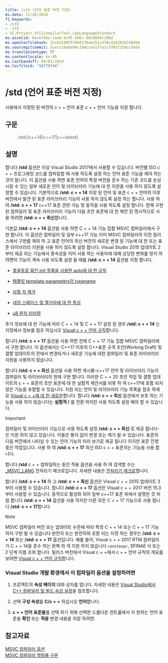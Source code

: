 ```yaml
---
title: /std (언어 표준 버전 지정)
ms.date: 11/26/2018
f1_keywords:
- /std
- -std
- VC.Project.VCCLCompilerTool.CppLanguageStandard
ms.assetid: 0acb74ba-1aa8-4c05-b96c-682988dc19bd
ms.openlocfilehash: 32c63240f578b6170ae351cdf0cd1628167464b6
ms.sourcegitcommit: 5cecccba0a96c1b4ccea1f7a1cfd91f259cc5bde
ms.translationtype: MT
ms.contentlocale: ko-KR
ms.lasthandoff: 04/01/2019
ms.locfileid: "58779744"
---
```

# <a name="std-specify-language-standard-version"></a>/std (언어 표준 버전 지정)

사용에서 지정된 된 버전의 c + + 언어 표준 c + + 언어 기능을 지원 합니다.

## <a name="syntax"></a>구문

> /std:\[c++14\|c++17\|c++latest]

## <a name="remarks"></a>설명

합니다 **/std** 옵션은 이상 Visual Studio 2017에서 사용할 수 있습니다. 버전별 ISO c + + 프로그래밍 코드를 컴파일할 때 사용 하도록 설정 하는 언어 표준 기능을 제어 하는 것이 됩니다. 이 옵션을 사용 하면 표준 언어의 특정 버전을 준수 하는 기존 코드를 손상 시킬 수 있는 일부 새로운 언어 및 라이브러리 기능에 대 한 지원을 사용 하지 않도록 설정할 수 있습니다. 기본적으로 **/std: c + + 14** 지정 된 언어 및 표준 c + + 언어의 이후 버전에서 발견 된 표준 라이브러리 기능이 사용 하지 않도록 설정 하는 합니다. 사용 하 여 **/std: c + + 17** c++17 표준 관련 기능 및 동작을 사용 하도록 설정 합니다. 현재 구현 된 컴파일러 및 표준 라이브러리 기능이 다음 초안 표준에 대 한 제안 된 명시적으로 사용 하려면 **/std: c + + 최신**합니다.

기본값 **/std: c + + 14** 옵션을 사용 하면 C + + 14 기능 집합 MSVC 컴파일러에서 구현 합니다. 이 옵션은 컴파일러 및 일부 c++17 기능 이미 MSVC 컴파일러의 이전 릴리스에서 구현를 제외 하 고 표준 언어의 최신 버전의 새로운 변경 된 기능에 대 한 또는 표준 라이브러리 지원을 사용 하지 않도록 설정 합니다. Visual Studio 2015 업데이트 2부터 제공 되는 기능에서 종속성을 이미 사용 하는 사용자에 대해 상당한 변화를 방지 하려면이 기능이 계속 사용 되도록 설정 될 때를 **/std: c + + 14** 옵션을 지정 합니다.

- [중괄호로 묶인 init 목록을 사용한 auto에 대 한 규칙](http://www.open-std.org/jtc1/sc22/wg21/docs/papers/2014/n3922.html)

- [템플릿 template-parameters의 typename](http://www.open-std.org/jtc1/sc22/wg21/docs/papers/2014/n4051.html)

- [삼중 자 제거](http://www.open-std.org/jtc1/sc22/wg21/docs/papers/2014/n4086.html)

- [네임 스페이스 및 열거자에 대 한 특성](http://www.open-std.org/jtc1/sc22/wg21/docs/papers/2014/n4266.html)

- [u8 문자 리터럴](http://www.open-std.org/jtc1/sc22/wg21/docs/papers/2014/n4267.html)

추가 정보에 대 한 기능에 따라 C + + 14 및 C + + 17 설정 된 경우 **/std: c + + 14** 는 지정에서 정보를 참조 하십시오 [Visual c + + 언어 규칙](../../overview/visual-cpp-language-conformance.md)합니다.

합니다 **/std: c + + 17** 옵션을 사용 하면 전체 C + + 17 기능 집합 MSVC 컴파일러에서 구현 합니다. 이 옵션에서는 C++17 이후의 C++표준 규격 초안(Working Draft) 및 결함 업데이트의 전에서 변경되거나 새로운 기능에 대한 컴파일러 및 표준 라이브러리 지원을 사용하지 않습니다.

합니다 **/std: c + + 최신** 옵션을 사용 하면 게시물-c++17 언어 및 라이브러리 기능이 컴파일러 및 라이브러리의 현재 구현 합니다. 이러한 C + + 20 초안 작업 및 결함 업데이트의 c + + 표준의 초안 표준에 대 한 실험적 제안서를 비롯 하 여 c++17에 포함 되지 않은 기능을 포함할 수 있습니다. 지원 되는 언어 및 라이브러리 기능 목록을 참조 하세요 [Visual c + +에 대 한 새로운](../../overview/what-s-new-for-visual-cpp-in-visual-studio.md)합니다. 합니다 **/std: c + + 최신** 옵션에서 보호 하는 기능을 사용 하지 않습니다는 **실험적 /** 를 전환 하지만 사용 하도록 설정 해야 할 수 있습니다.

> [!IMPORTANT]
> 컴파일러 및 라이브러리 기능으로 사용 하도록 설정 **/std: c + + 최신** 로 제공 됩니다-은 지원 하지 않고 있습니다. 이들은 통지 없이 변경 또는 제거 될 수 있습니다. 표준의 다음 버전에서 나타날 수 있는 언어 기능의 미리 보기로 제공 됩니다 이지만 표준 진행 중인 작업입니다. 사용 하 여 **/std: c + + 17** 최신 ISO c + + 표준의는 기능을 사용 합니다.

합니다 **/std** c + + 컴파일하는 동안 적용 옵션을 사용 하 여 검색할 수는 [ \_MSVC\_LANG](../../preprocessor/predefined-macros.md) 전처리기 매크로입니다. 자세한 내용은 [전처리기 매크로](../../preprocessor/predefined-macros.md)합니다.

합니다 **/std: c + + 14** 하 고 **/std: c + + 최신** 옵션은 Visual c + + 2015 업데이트 3부터 사용할 수 있습니다. 합니다 **/std: c + + 17** 옵션은 Visual c + + 2017 버전 15.3부터 사용할 수 있습니다. 동작으로 활성화 되어 일부 c++17 표준 위에서 설명한 것 처럼 합니다 **/std: c + + 14** 옵션을 사용 하지만 다른 모든 C + + 17 기능으로 사용 됩니다 **/std: c + + 17**합니다.

> [!NOTE]
> MSVC 컴파일러 버전 또는 업데이트 수준에 따라 특정 C + + 14 또는 C + + 17 기능 하지 구현 될 수 있습니다 완전히 또는 완전히와 호환 되는 지정 하는 경우는 **/std: c + + 14** 또는 **/std: c + + 17** 옵션입니다. 예를 들어, Visual c + + 2017 RTM 컴파일러가 C + + 14을 준수 하는 완벽 하 게 지원 하지 않습니다 `constexpr`, SFINAE 식 또는 2 단계 이름 조회 합니다. 릴리스 버전에서 Visual c + +에서 c + + 언어 규칙의 개요를 보려면 [Visual c + + 언어 규칙](../../overview/visual-cpp-language-conformance.md)합니다.

### <a name="to-set-this-compiler-option-in-the-visual-studio-development-environment"></a>Visual Studio 개발 환경에서 이 컴파일러 옵션을 설정하려면

1. 프로젝트의 **속성 페이지** 대화 상자를 엽니다. 자세한 내용은 [Visual Studio에서 C++ 컴파일러 및 빌드 속성 설정](../working-with-project-properties.md)을 참조합니다.

1. 선택 **구성 속성**를 **C/c + +** 하십시오 **언어**합니다.

1. **c + + 언어 표준을**를 선택 하기 위해 선택한 드롭다운 컨트롤에서 지 원하는 언어 표준을 **확인** 또는 **적용** 변경 내용을 저장 하려면.

## <a name="see-also"></a>참고자료

[MSVC 컴파일러 옵션](compiler-options.md)<br/>
[MSVC 컴파일러 명령줄 구문](compiler-command-line-syntax.md)
